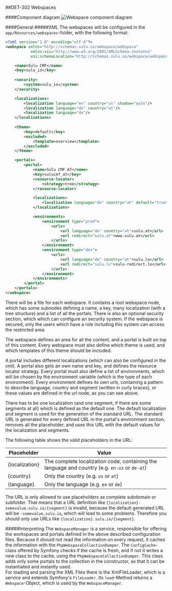 ##DET-302 Webspaces

####Component diagram
![Webspace component diagram](https://raw.github.com/massiveart/sulu-docs/master/detail-specification/images/diagrams/Workspaces.png)

####General
#####XML
The webspaces will be configured in the `app/Resources/webspaces`-folder, with the following format:

```xml
<?xml version="1.0" encoding="utf-8"?>
<webspace xmlns="http://schemas.sulu.io/webspace/webspace"
           xmlns:xsi="http://www.w3.org/2001/XMLSchema-instance"
           xsi:schemaLocation="http://schemas.sulu.io/webspace/webspace http://schemas.sulu.io/webspace/webspace-1.0.xsd">

    <name>Sulu CMF</name>
    <key>sulu_io</key>
    
    <security>
        <system>sulu_io</system>
    </security>

    <localizations>
        <localization language="en" country="us" shadow="auto"/>
        <localization language="de" country="at"/>
        <localization language="de"/>
    </localizations>
    
    <theme>
        <key>default</key>
        <excluded>
            <template>overview</template>
        </excluded>
    </theme>

    <portals>
        <portal>
            <name>Sulu CMF AT</name>
            <key>sulucmf_at</key>
            <resource-locator>
                <strategy>tree</strategy>
            </resource-locator>

            <localizations>
                <localization language="de" country="at" default="true"/>
            </localizations>

            <environments>
                <environment type="prod">
                    <urls>
                        <url language="de" country="at">sulu.at</url>
                        <url redirect="sulu.at">www.sulu.at</url>
                    </urls>
                </environment>
                <environment type="dev">
                    <urls>
                        <url language="de" country="at">sulu.lo</url>
                        <url redirect="sulu.lo">sulu-redirect.lo</url>
                    </urls>
                </environment>
            </environments>
        </portal>
    </portals>
</webspace>


```
There will be a file for each webspace. It contains a root webspace node, which has some subnodes defining a name, a key, many localization (with a tree structure) and a list of all the portals. There is also an optional security section, which which can configure an security system. If the webspace is secured, only the users which have a role including this system can access the restricted area.

The webspace defines an area for all the content, and a portal is built on top of this content. Every webspace must also define which theme is used, and which templates of this theme should be included. 

A portal includes different localizations (which can also be configured in the xml). A portal also gets an own name and key, and defines the resource locator strategy. 
Every portal must also define a list of environments, which will be chosen by the environment variable (which is the type of each environment). Every environment defines its own urls, containing a pattern to describe language, country and segment (written in curly braces), or these values are defined in the url node, as you can see above.

There has to be one localization (and one segment, if there are some segments at all) which is defined as the default one. The default localization and segment is used for the generation of the standard URL. The standard URL is generated for every defined URL in the portal's environment section, removes all the placeholder, and uses this URL with the default values for the localization and segments.

The following table shows the valid placeholders in the URL:

| Placeholder    | Value
| -------------- | ---
| {localization} | The complete localization code, containing the language and country (e.g. `en-us` or `de-at`)
| {country}      | Only the country (e.g. `us` or `at`)
| {language}     | Only the language (e.g. `en` or `de`)

The URL is only allowed to use placeholders as complete subdomain or subfolder. That means that a URL definition like `{localization}-somevalue.sulu.io/{segment}` is invalid, because the default generated URL will be `-somevalue.sulu.io`, which will lead to some problems. Therefore you should only use URLs like `{localization}.sulu.io/{segment}`.

#####Interpreting
The `WebspaceManager` is a service, responsible for offering the workspaces and portals defined in the above described configuration files. Because it should not read the information on every request, it caches the information with the `PhpWebspaceCollectionDumper`. The `ConfigCache`-class offered by Symfony checks if the cache is fresh, and if not it writes a new class to the cache, using the `PhpWebspaceCollectionDumper`.
This class adds only some portals to the collection in the constructor, so that it can be instantiated and instantly used.  
For loading and parsing the XML Files there is the XmlFileLoader, which is a service and extends Symfony's `FileLoader`. Its `load`-Method returns a `Webspace`-Object, which is used by the `WebspaceManager`.
